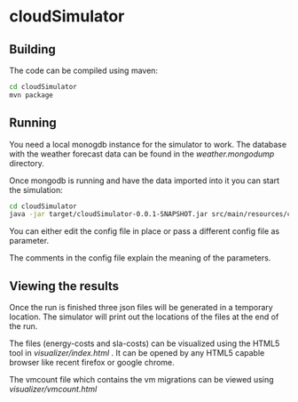 cloudSimulator
=========

Building
----

The code can be compiled using maven:

```sh
cd cloudSimulator
mvn package
```

Running
-----------

You need a local monogdb instance for the simulator to work. The database with the weather forecast data can be found in the *weather.mongodump* directory. 

Once mongodb is running and have the data imported into it you can start the simulation:

```sh
cd cloudSimulator
java -jar target/cloudSimulator-0.0.1-SNAPSHOT.jar src/main/resources/config.ini
```

You can either edit the config file in place or pass a different config file as parameter.

The comments in the config file explain the meaning of the parameters.


Viewing the results
--------------

Once the run is finished three json files will be generated in a temporary location. The simulator will print out the locations of the files at the end of the run.

The files (energy-costs and sla-costs) can be visualized using the HTML5 tool in *visualizer/index.html* . It can be opened by any HTML5 capable browser like recent firefox or google chrome.

The vmcount file which contains the vm migrations can be viewed using *visualizer/vmcount.html*

